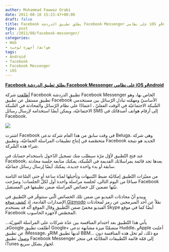 ```yaml
---
author: Muhammad Fawwaz Orabi
date: 2011-08-10 15:23:47+00:00
draft: false
title: Facebook يطلق تطبيق الدردشة Facebook Messenger على نظامي iOS وAndroid
type: post
url: /2011/08/facebook-messenger/
categories:
- Web
- هواتف/ أجهزة لوحية
tags:
- Android
- facebook
- Facebook Messenger
- iOS
---
```


[**Facebook يطلق تطبيق الدردشة Facebook Messenger على نظامي iOS وAndroid**](http://www.it-scoop.com/2011/08/facebook-messenger/)


[أطلقت](http://mashable.com/2011/08/09/facebook-messenger/) شركة Facebook تطبيق الدردشة Facebook Messenger الخاص بها، وهو تطبيق مستقل عن تطبيق Facebook الأساسيّ ومهمّته تبادل الرّسائل بين مستخدمي الشّبكة الاجتماعيّة في الوقت الفعليّ ، اعتمادًا على نظام الرّسائل والمحادثة في الشّبكة الاجتماعيّة، ويمكن أيضًا استخدامه لإرسال رسائل SMS إلى أرقام هواتف أصدقائك في Facebook.

[![](http://www.it-scoop.com/wp-content/uploads/2011/08/Facebook-Messenger.jpg)
](http://www.it-scoop.com/2011/08/facebook-messenger/)

اشترت Facebook في وقت سابق من هذا العام شركة تدعى Beluga، وهي شركة متخصّصة في إنتاج تطبيقات المراسلة الجماعيّة، وتطبيق Facebook الجديد هو نتيجة شراء هذه الشّركة.

عند فتح التّطبيق لأوّل مرّة سيطلب منك تسجيل الدّخول باستخدام حسابك في Facebook، بعدها تجد قائمة بمراسلاتك القديمة في الشّبكة، يمكنك متابعة جلسة محادثة سابقة أو بدء واحدة جديدة، يمكنك أيضًا إرسال رسائل جماعيّة.

من مميّزات التّطبيق إمكانيّة ضبط التّنبيهات وتأجيلها لمدّة ساعة أو حتى السّاعة الثامنة صباحًا من اليوم التالي، لجلسة مراسلة واحدة أول لكلّ الجلسات؛ وصرّحت Facebook نيّتها تضمين كل خصائص المراسلة ضمن تطبيقها في المستقبل.

ويبدو أنّ محادثات الفيديو من ضمن تلك الخصائص الّتي ستتوفّر في التّطبيق في الإصدارات القادمة، إذ [كشف موقع Gizmodo](http://gizmodo.com/5829436/facebooks-hiding-video+chat-in-its-messenger-app) نقلاً عن أحد المبرمجين عن رمز لمحادثات الفيديو مخفيّ ضمن التّطبيق وقال الموقع أنّه قد يستخدم Skype أيضًا كما في موقع Facebook المخصّص لأجهزة الحاسوب.

يأتي هذا التّطبيق بعد احتدام المنافسة بين عدّة شركات على المراسلة الفوريّة... فـGoogle أطلقت تطبيق Google+ متضمّنًا ميزة مشابهة تدعى Huddle، وApple أعلنت عن تطبيق iMessage، وRIM لديها تطبيق BBM... مع ذلك، لم تحل هذه المنافسة دون [وصول](http://mashable.com/2011/08/10/facebook-messenger-app/) تطبيق Facebook Messenger إلى قمّة قائمة التّطبيقات المجّانيّة في متجر iTunes لجهاز بشكل سريع.


